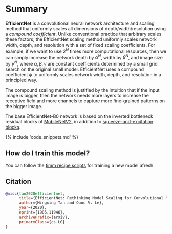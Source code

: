 # Summary

**EfficientNet** is a convolutional neural network architecture and scaling method that uniformly scales all dimensions of depth/width/resolution using a *compound coefficient*. Unlike conventional practice that arbitrary scales  these factors, the EfficientNet scaling method uniformly scales network width, depth, and resolution with a set of fixed scaling coefficients. For example, if we want to use $2^N$ times more computational resources, then we can simply increase the network depth by $\alpha ^ N$,  width by $\beta ^ N$, and image size by $\gamma ^ N$, where $\alpha, \beta, \gamma$ are constant coefficients determined by a small grid search on the original small model. EfficientNet uses a compound coefficient $\phi$ to uniformly scales network width, depth, and resolution in a  principled way.

The compound scaling method is justified by the intuition that if the input image is bigger, then the network needs more layers to increase the receptive field and more channels to capture more fine-grained patterns on the bigger image.

The base EfficientNet-B0 network is based on the inverted bottleneck residual blocks of [MobileNetV2](https://paperswithcode.com/method/mobilenetv2), in addition to [squeeze-and-excitation blocks](https://paperswithcode.com/method/squeeze-and-excitation-block).

{% include 'code_snippets.md' %}

## How do I train this model?

You can follow the [timm recipe scripts](https://rwightman.github.io/pytorch-image-models/scripts/) for training a new model afresh.

## Citation

```BibTeX
@misc{tan2020efficientnet,
      title={EfficientNet: Rethinking Model Scaling for Convolutional Neural Networks}, 
      author={Mingxing Tan and Quoc V. Le},
      year={2020},
      eprint={1905.11946},
      archivePrefix={arXiv},
      primaryClass={cs.LG}
}
```

<!--
Type: model-index
Collections:
- Name: EfficientNet
  Paper:
    Title: 'EfficientNet: Rethinking Model Scaling for Convolutional Neural Networks'
    URL: https://paperswithcode.com/paper/efficientnet-rethinking-model-scaling-for
Models:
- Name: efficientnet_b0
  In Collection: EfficientNet
  Metadata:
    FLOPs: 511241564
    Parameters: 5290000
    File Size: 21376743
    Architecture:
    - 1x1 Convolution
    - Average Pooling
    - Batch Normalization
    - Convolution
    - Dense Connections
    - Dropout
    - Inverted Residual Block
    - Squeeze-and-Excitation Block
    - Swish
    Tasks:
    - Image Classification
    Training Data:
    - ImageNet
    ID: efficientnet_b0
    Layers: 18
    Crop Pct: '0.875'
    Image Size: '224'
    Interpolation: bicubic
  Code: https://github.com/rwightman/pytorch-image-models/blob/a7f95818e44b281137503bcf4b3e3e94d8ffa52f/timm/models/efficientnet.py#L1002
  Weights: https://github.com/rwightman/pytorch-image-models/releases/download/v0.1-weights/efficientnet_b0_ra-3dd342df.pth
  Results:
  - Task: Image Classification
    Dataset: ImageNet
    Metrics:
      Top 1 Accuracy: 77.71%
      Top 5 Accuracy: 93.52%
- Name: efficientnet_b1
  In Collection: EfficientNet
  Metadata:
    FLOPs: 909691920
    Parameters: 7790000
    File Size: 31502706
    Architecture:
    - 1x1 Convolution
    - Average Pooling
    - Batch Normalization
    - Convolution
    - Dense Connections
    - Dropout
    - Inverted Residual Block
    - Squeeze-and-Excitation Block
    - Swish
    Tasks:
    - Image Classification
    Training Data:
    - ImageNet
    ID: efficientnet_b1
    Crop Pct: '0.875'
    Image Size: '240'
    Interpolation: bicubic
  Code: https://github.com/rwightman/pytorch-image-models/blob/a7f95818e44b281137503bcf4b3e3e94d8ffa52f/timm/models/efficientnet.py#L1011
  Weights: https://github.com/rwightman/pytorch-image-models/releases/download/v0.1-weights/efficientnet_b1-533bc792.pth
  Results:
  - Task: Image Classification
    Dataset: ImageNet
    Metrics:
      Top 1 Accuracy: 78.71%
      Top 5 Accuracy: 94.15%
- Name: efficientnet_b2
  In Collection: EfficientNet
  Metadata:
    FLOPs: 1265324514
    Parameters: 9110000
    File Size: 36788104
    Architecture:
    - 1x1 Convolution
    - Average Pooling
    - Batch Normalization
    - Convolution
    - Dense Connections
    - Dropout
    - Inverted Residual Block
    - Squeeze-and-Excitation Block
    - Swish
    Tasks:
    - Image Classification
    Training Data:
    - ImageNet
    ID: efficientnet_b2
    Crop Pct: '0.875'
    Image Size: '260'
    Interpolation: bicubic
  Code: https://github.com/rwightman/pytorch-image-models/blob/a7f95818e44b281137503bcf4b3e3e94d8ffa52f/timm/models/efficientnet.py#L1020
  Weights: https://github.com/rwightman/pytorch-image-models/releases/download/v0.1-weights/efficientnet_b2_ra-bcdf34b7.pth
  Results:
  - Task: Image Classification
    Dataset: ImageNet
    Metrics:
      Top 1 Accuracy: 80.38%
      Top 5 Accuracy: 95.08%
- Name: efficientnet_b2a
  In Collection: EfficientNet
  Metadata:
    FLOPs: 1452041554
    Parameters: 9110000
    File Size: 49369973
    Architecture:
    - 1x1 Convolution
    - Average Pooling
    - Batch Normalization
    - Convolution
    - Dense Connections
    - Dropout
    - Inverted Residual Block
    - Squeeze-and-Excitation Block
    - Swish
    Tasks:
    - Image Classification
    Training Data:
    - ImageNet
    ID: efficientnet_b2a
    Crop Pct: '1.0'
    Image Size: '288'
    Interpolation: bicubic
  Code: https://github.com/rwightman/pytorch-image-models/blob/a7f95818e44b281137503bcf4b3e3e94d8ffa52f/timm/models/efficientnet.py#L1029
  Weights: https://github.com/rwightman/pytorch-image-models/releases/download/v0.1-weights/efficientnet_b3_ra2-cf984f9c.pth
  Results:
  - Task: Image Classification
    Dataset: ImageNet
    Metrics:
      Top 1 Accuracy: 80.61%
      Top 5 Accuracy: 95.32%
- Name: efficientnet_b3
  In Collection: EfficientNet
  Metadata:
    FLOPs: 2327905920
    Parameters: 12230000
    File Size: 49369973
    Architecture:
    - 1x1 Convolution
    - Average Pooling
    - Batch Normalization
    - Convolution
    - Dense Connections
    - Dropout
    - Inverted Residual Block
    - Squeeze-and-Excitation Block
    - Swish
    Tasks:
    - Image Classification
    Training Data:
    - ImageNet
    ID: efficientnet_b3
    Crop Pct: '0.904'
    Image Size: '300'
    Interpolation: bicubic
  Code: https://github.com/rwightman/pytorch-image-models/blob/a7f95818e44b281137503bcf4b3e3e94d8ffa52f/timm/models/efficientnet.py#L1038
  Weights: https://github.com/rwightman/pytorch-image-models/releases/download/v0.1-weights/efficientnet_b3_ra2-cf984f9c.pth
  Results:
  - Task: Image Classification
    Dataset: ImageNet
    Metrics:
      Top 1 Accuracy: 82.08%
      Top 5 Accuracy: 96.03%
- Name: efficientnet_b3a
  In Collection: EfficientNet
  Metadata:
    FLOPs: 2600628304
    Parameters: 12230000
    File Size: 49369973
    Architecture:
    - 1x1 Convolution
    - Average Pooling
    - Batch Normalization
    - Convolution
    - Dense Connections
    - Dropout
    - Inverted Residual Block
    - Squeeze-and-Excitation Block
    - Swish
    Tasks:
    - Image Classification
    Training Data:
    - ImageNet
    ID: efficientnet_b3a
    Crop Pct: '1.0'
    Image Size: '320'
    Interpolation: bicubic
  Code: https://github.com/rwightman/pytorch-image-models/blob/a7f95818e44b281137503bcf4b3e3e94d8ffa52f/timm/models/efficientnet.py#L1047
  Weights: https://github.com/rwightman/pytorch-image-models/releases/download/v0.1-weights/efficientnet_b3_ra2-cf984f9c.pth
  Results:
  - Task: Image Classification
    Dataset: ImageNet
    Metrics:
      Top 1 Accuracy: 82.25%
      Top 5 Accuracy: 96.11%
- Name: efficientnet_em
  In Collection: EfficientNet
  Metadata:
    FLOPs: 3935516480
    Parameters: 6900000
    File Size: 27927309
    Architecture:
    - 1x1 Convolution
    - Average Pooling
    - Batch Normalization
    - Convolution
    - Dense Connections
    - Dropout
    - Inverted Residual Block
    - Squeeze-and-Excitation Block
    - Swish
    Tasks:
    - Image Classification
    Training Data:
    - ImageNet
    ID: efficientnet_em
    Crop Pct: '0.882'
    Image Size: '240'
    Interpolation: bicubic
  Code: https://github.com/rwightman/pytorch-image-models/blob/a7f95818e44b281137503bcf4b3e3e94d8ffa52f/timm/models/efficientnet.py#L1118
  Weights: https://github.com/rwightman/pytorch-image-models/releases/download/v0.1-weights/efficientnet_em_ra2-66250f76.pth
  Results:
  - Task: Image Classification
    Dataset: ImageNet
    Metrics:
      Top 1 Accuracy: 79.26%
      Top 5 Accuracy: 94.79%
- Name: efficientnet_es
  In Collection: EfficientNet
  Metadata:
    FLOPs: 2317181824
    Parameters: 5440000
    File Size: 22003339
    Architecture:
    - 1x1 Convolution
    - Average Pooling
    - Batch Normalization
    - Convolution
    - Dense Connections
    - Dropout
    - Inverted Residual Block
    - Squeeze-and-Excitation Block
    - Swish
    Tasks:
    - Image Classification
    Training Data:
    - ImageNet
    ID: efficientnet_es
    Crop Pct: '0.875'
    Image Size: '224'
    Interpolation: bicubic
  Code: https://github.com/rwightman/pytorch-image-models/blob/a7f95818e44b281137503bcf4b3e3e94d8ffa52f/timm/models/efficientnet.py#L1110
  Weights: https://github.com/rwightman/pytorch-image-models/releases/download/v0.1-weights/efficientnet_es_ra-f111e99c.pth
  Results:
  - Task: Image Classification
    Dataset: ImageNet
    Metrics:
      Top 1 Accuracy: 78.09%
      Top 5 Accuracy: 93.93%
- Name: efficientnet_lite0
  In Collection: EfficientNet
  Metadata:
    FLOPs: 510605024
    Parameters: 4650000
    File Size: 18820005
    Architecture:
    - 1x1 Convolution
    - Average Pooling
    - Batch Normalization
    - Convolution
    - Dense Connections
    - Dropout
    - Inverted Residual Block
    - Squeeze-and-Excitation Block
    - Swish
    Tasks:
    - Image Classification
    Training Data:
    - ImageNet
    ID: efficientnet_lite0
    Crop Pct: '0.875'
    Image Size: '224'
    Interpolation: bicubic
  Code: https://github.com/rwightman/pytorch-image-models/blob/a7f95818e44b281137503bcf4b3e3e94d8ffa52f/timm/models/efficientnet.py#L1163
  Weights: https://github.com/rwightman/pytorch-image-models/releases/download/v0.1-weights/efficientnet_lite0_ra-37913777.pth
  Results:
  - Task: Image Classification
    Dataset: ImageNet
    Metrics:
      Top 1 Accuracy: 75.5%
      Top 5 Accuracy: 92.51%
-->
